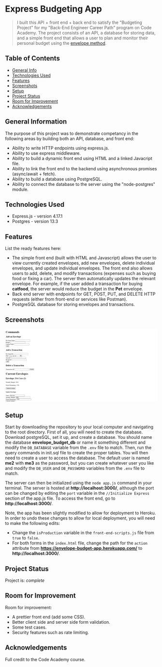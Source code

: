 # Express Budgeting App
> I built this API + front end + back end to satisfy the "Budgeting Project" for my "Back-End Engineer Career Path" program on Code Academy. The project consists of an API, a database for storing data, and a simple front end that allows a user to plan and monitor their personal budget using the [envelope method](https://www.thebalance.com/what-is-envelope-budgeting-1293682). 

## Table of Contents
* [General Info](#general-information)
* [Technologies Used](#technologies-used)
* [Features](#features)
* [Screenshots](#screenshots)
* [Setup](#setup)
* [Project Status](#project-status)
* [Room for Improvement](#room-for-improvement)
* [Acknowledgements](#acknowledgements)


## General Information
The purpose of this project was to demonstrate competancy in the following areas by building both an API, database, and front end:
- Ability to write HTTP endpoints using express.js. 
- Ability to use express middleware. 
- Ability to build a dynamic front end using HTML and a linked Javacript file. 
- Ability to link the front end to the backend using asynchronous promises (async/await + fetch). 
- Ability to build a database using PostgreSQL. 
- Ability to connect the database to the server using the "node-postgres" module. 


## Technologies Used
- Express.js - version 4.17.1
- Postgres - version 13.3


## Features
List the ready features here:
- The simple front end (built with HTML and Javascript) allows the user to view currently created envelopes, add new envelopes, delete individual envelopes, and update individual envelopes. The front end also allows users to add, delete, and modify transactions (expenses such as buying food or fixing a car). The server then automatically updates the relevant envelope. For example, if the user added a transaction for buying **catfood**, the server would reduce the budget in the **Pet** envelope.   
- Back end server with endpoints for GET, POST, PUT, and DELETE HTTP requests (either from front-end or services like Postman). 
- PostgreSQL database for storing envelopes and transactions. 


## Screenshots
![Front End Screenshot](FrontEndScreenshot.PNG)


## Setup
Start by downloading the repository to your local computer and navigating to the root directory. First of all, you will need to create the database. Download postgreSQL, set it up, and create a database. You should name the database **envelope_budget_db** or name it something different and modify the `DB_DATABASE` variable from the `.env` file to match. Then, run the query commands in init.sql file to create the proper tables. You will then need to create a user to access the database. The default user is named **me2** with **me3** as the password, but you can create whatever user you like and modify the `DB_USER` and `DB_PASSWORD` variables from the `.env` file to match. 

The server can then be initialized using the `node app.js` command in your terminal. The server is hosted at **http://localhost:3000/**, although the port can be changed by editing the `port` variable in the `//Initialize Express` section of the app.js file. To access the front end, go to **http://localhost:3000/**. 

Note, the app has been slightly modified to allow for deployment to Heroku. In order to undo these changes to allow for local deployment, you will need to make the following edits:
- Change the `isProduction` variable in the `front-end-scripts.js` file from `true` to `false`. 
- For both forms in the `index.html` file, change the path for the `action` attribute from **https://envelope-budget-app.herokuapp.com/** to **http://localhost:3000/**. 


## Project Status
Project is: _complete_


## Room for Improvement
Room for improvement:
- A prettier front end (add some CSS).
- Better client side and server side form validation.
- Some test cases.  
- Security features such as rate limiting. 


## Acknowledgements
Full credit to the Code Academy course. 
